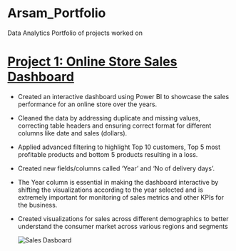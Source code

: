# Arsam_Portfolio
Data Analytics Portfolio of projects worked on
# [Project 1: Online Store Sales Dashboard](https://github.com/ArsamData/Arsam_Portfolio/blob/main/Sales%20Dashboard.pbix)
* Created an interactive dashboard using Power BI to showcase the sales performance for an online store over the years.
* Cleaned the data by addressing duplicate and missing values, correcting table headers and ensuring correct format for different columns like date and sales (dollars).
* Applied advanced filtering to highlight Top 10 customers, Top 5 most profitable products and bottom 5 products resulting in a loss.
* Created new fields/columns called ‘Year’ and ‘No of delivery days’.
* The Year column is essential in making the dashboard interactive by shifting the visualizations according to the year selected and is extremely important for monitoring of sales metrics and other KPIs for the business. 
* Created visualizations for sales across different demographics to better understand the consumer market across various regions and segments

  ![Sales Dasboard](https://github.com/ArsamData/Arsam_Portfolio/assets/139151109/ab3db838-77b3-4a27-a0fe-6704147d535a)


